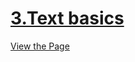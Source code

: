 # [3.Text basics](https://iamwatchdogs.github.io/Front-end/HTML_CSS/Practice/3.Text%20basics/)

[View the Page](https://iamwatchdogs.github.io/Front-end/HTML_CSS/Practice/3.Text%20basics/)